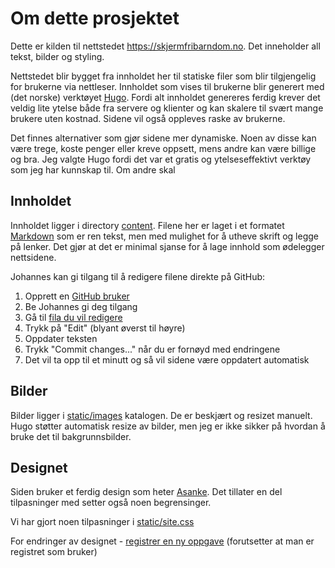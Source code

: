 # Om dette prosjektet

Dette er kilden til nettstedet https://skjermfribarndom.no. Det inneholder all tekst, bilder og styling.

Nettstedet blir bygget fra innholdet her til statiske filer som blir tilgjengelig for brukerne via nettleser. Innholdet som vises til brukerne blir generert med (det norske) verktøyet [Hugo](https://gohugo.io). Fordi alt innholdet genereres ferdig krever det veldig lite ytelse både fra servere og klienter og kan skalere til svært mange brukere uten kostnad. Sidene vil også oppleves raske av brukerne.

Det finnes alternativer som gjør sidene mer dynamiske. Noen av disse kan være trege, koste penger eller kreve oppsett, mens andre kan være billige og bra. Jeg valgte Hugo fordi det var et gratis og ytelseseffektivt verktøy som jeg har kunnskap til. Om andre skal 

## Innholdet

Innholdet ligger i directory [content](https://github.com/skjermfribarndom-no/skjermfribarndom-no.github.io/tree/main/content). Filene her er laget i et formatet [Markdown](https://docs.github.com/en/get-started/writing-on-github/getting-started-with-writing-and-formatting-on-github/basic-writing-and-formatting-syntax) som er ren tekst, men med mulighet for å utheve skrift og legge på lenker. Det gjør at det er minimal sjanse for å lage innhold som ødelegger nettsidene.

Johannes kan gi tilgang til å redigere filene direkte på GitHub:

1. Opprett en [GitHub bruker](https://github.com/signup)
2. Be Johannes gi deg tilgang
3. Gå til [fila du vil redigere](https://github.com/skjermfribarndom-no/skjermfribarndom-no.github.io/tree/main/content)
4. Trykk på "Edit" (blyant øverst til høyre)
5. Oppdater teksten
6. Trykk "Commit changes..." når du er fornøyd med endringene
7. Det vil ta opp til et minutt og så vil sidene være oppdatert automatisk

## Bilder

Bilder ligger i [static/images](https://github.com/skjermfribarndom-no/skjermfribarndom-no.github.io/blob/main/static/images) katalogen. De er beskjært og resizet manuelt. Hugo støtter automatisk resize av bilder, men jeg er ikke sikker på hvordan å bruke det til bakgrunnsbilder.

## Designet

Siden bruker et ferdig design som heter [Asanke](https://github.com/theNewDynamic/gohugo-theme-ananke). Det tillater en del tilpasninger med setter også noen begrensinger.

Vi har gjort noen tilpasninger i [static/site.css](https://github.com/skjermfribarndom-no/skjermfribarndom-no.github.io/blob/main/static/site.css)

For endringer av designet - [registrer en ny oppgave](https://github.com/skjermfribarndom-no/skjermfribarndom-no.github.io/issues/new) (forutsetter at man er registret som bruker)
